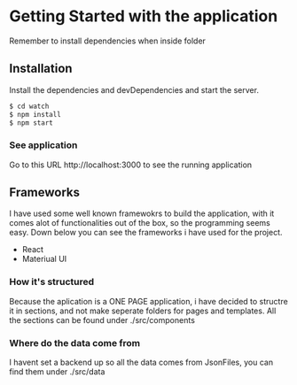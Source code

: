 # Getting Started with the application

Remember to install dependencies when inside folder

## Installation

Install the dependencies and devDependencies and start the server.

```sh
$ cd watch
$ npm install
$ npm start
```

### See application

Go to this URL http://localhost:3000 to see the running application

## Frameworks

I have used some well known framewokrs to build the application, with it
comes alot of functionalities out of the box, so the programming seems easy.
Down below you can see the frameworks i have used for the project.

- React
- Materiual UI

### How it's structured

Because the aplication is a ONE PAGE application, i have decided to
structre it in sections, and not make seperate folders for pages
and templates. All the sections can be found under ./src/components

### Where do the data come from

I havent set a backend up so all the data comes from JsonFiles,
you can find them under ./src/data

